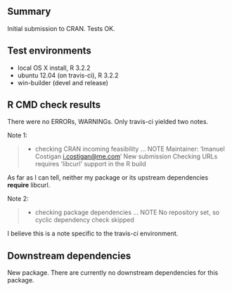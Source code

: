 ## Summary

Initial submission to CRAN. Tests OK.

## Test environments

* local OS X install, R 3.2.2
* ubuntu 12.04 (on travis-ci), R 3.2.2
* win-builder (devel and release)

## R CMD check results

There were no ERRORs, WARNINGs. Only travis-ci yielded two notes. 

Note 1: 

> * checking CRAN incoming feasibility ... NOTE
> Maintainer: ‘Imanuel Costigan <i.costigan@me.com>’
> New submission
> Checking URLs requires 'libcurl' support in the R build

As far as I can tell, neither my package or its upstream dependencies **require** libcurl. 

Note 2:

> * checking package dependencies ... NOTE
>   No repository set, so cyclic dependency check skipped

I believe this is a note specific to the travis-ci environment.

## Downstream dependencies

New package. There are currently no downstream dependencies for this package. 
